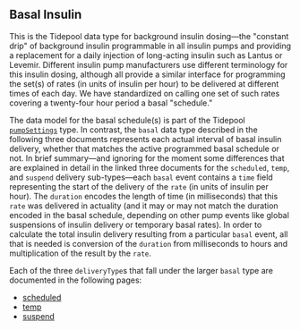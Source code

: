 ## Basal Insulin

This is the Tidepool data type for background insulin dosing—the "constant drip" of background insulin programmable in all insulin pumps and providing a replacement for a daily injection of long-acting insulin such as Lantus or Levemir. Different insulin pump manufacturers use different terminology for this insulin dosing, although all provide a similar interface for programming the set(s) of rates (in units of insulin per hour) to be delivered at different times of each day. We have standardized on calling one set of such rates covering a twenty-four hour period a basal "schedule."

The data model for the basal schedule(s) is part of the Tidepool [`pumpSettings`](../pumpSettings/README.md) type. In contrast, the `basal` data type described in the following three documents represents each actual interval of basal insulin delivery, whether that matches the active programmed basal schedule or not. In brief summary—and ignoring for the moment some differences that are explained in detail in the linked three documents for the `scheduled`, `temp`, and `suspend` delivery sub-types—each `basal` event contains a `time` field representing the start of the delivery of the `rate` (in units of insulin per hour). The `duration` encodes the length of time (in milliseconds) that this `rate` was delivered in actuality (and it may or may not match the duration encoded in the basal schedule, depending on other pump events like global suspensions of insulin delivery or temporary basal rates). In order to calculate the total insulin delivery resulting from a particular `basal` event, all that is needed is conversion of the `duration` from milliseconds to hours and multiplication of the result by the `rate`.

Each of the three `deliveryType`s that fall under the larger `basal` type are documented in the following pages:
<!-- end intro -->

- [scheduled](./scheduled.md)
- [temp](./temp.md)
- [suspend](./suspend.md)
